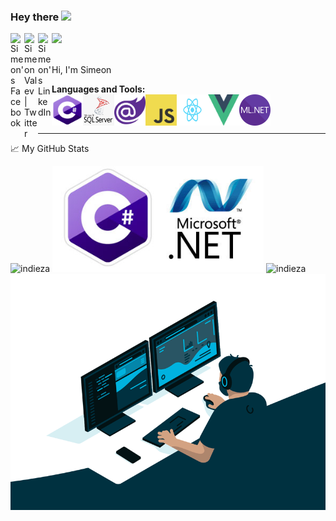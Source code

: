 ### Hey there <img src="https://media.giphy.com/media/hvRJCLFzcasrR4ia7z/giphy.gif" width="25px">
<a href="https://www.facebook.com/valev.simeon/">
  <img align="left" alt="Simeon's Facebook" width="22px" src="https://raw.githubusercontent.com/peterthehan/peterthehan/master/assets/facebook.svg" />
</a>
<a href="https://twitter.com/simeon_valev">
  <img align="left" alt="Simeon Valev | Twitter" width="22px" src="https://raw.githubusercontent.com/peterthehan/peterthehan/master/assets/twitter.svg" />
</a>
<a href="https://www.linkedin.com/in/simeon-valev-aa1aa4136/">
  <img align="left" alt="Simeon's LinkedIn" width="22px" src="https://raw.githubusercontent.com/peterthehan/peterthehan/master/assets/linkedin.svg" />
</a>

![](https://visitor-badge.glitch.me/badge?page_id=indieza)

<br />
Hi, I'm Simeon

**Languages and Tools:**
<br />
<img align="left" alt="GIF" src="https://github.com/indieza/indieza/blob/main/Programming%20Languages/C-Sharp%20Icon.png?raw=true" width="50" height="50" />
<img align="left" alt="GIF" src="https://github.com/indieza/indieza/blob/main/Programming%20Languages/MsSQL%20Icon.png?raw=true" width="50" height="50" />
<img align="left" alt="GIF" src="https://github.com/indieza/indieza/blob/main/Programming%20Languages/Blazor%20Icon.png?raw=true" width="50" height="50" />
<img align="left" alt="GIF" src="https://github.com/indieza/indieza/blob/main/Programming%20Languages/JavaScript%20Icon.png?raw=true" width="50" height="50" />
<img align="left" alt="GIF" src="https://github.com/indieza/indieza/blob/main/Programming%20Languages/ReactJS%20Logo.png?raw=true" width="50" height="50" />
<img align="left" alt="GIF" src="https://github.com/indieza/indieza/blob/main/Programming%20Languages/VueJS%20Logo.png?raw=true" width="50" height="50" />
<img align="left" alt="GIF" src="https://github.com/indieza/indieza/blob/main/Programming%20Languages/Mldotnet%20Logo.png?raw=true" width="50" height="50" />

<br /><br /><hr />
📈 My GitHub Stats

<span align="left"> <img src="https://github-readme-stats.vercel.app/api?username=indieza&show_icons=true&theme=gotham" alt="indieza" /></span>
<span align="right"> <img src="https://github.com/indieza/indieza/blob/main/Base%20Images/.NET%20Logo.jpg?raw=true" alt="indieza" width="338" /></span>
<span align="left"> <img src="https://github-readme-stats.vercel.app/api/top-langs/?username=indieza&langs_count=8&title_color=fff&icon_color=79ff97&text_color=9f9f9f&bg_color=151515" alt="indieza" /></span>
<span align="right"> <img src="https://github.com/indieza/indieza/blob/main/Base%20Images/code.gif?raw=true" alt="indieza" width="550" /></span>

